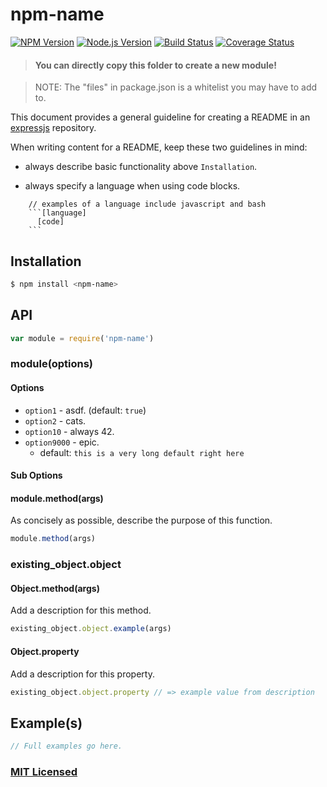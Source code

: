 # npm-name

[![NPM Version](https://img.shields.io/npm/v/style-guide.svg?style=flat)](https://www.npmjs.org/package/style-guide)
[![Node.js Version](https://img.shields.io/badge/node.js->=_0.8-blue.svg?style=flat)](http://nodejs.org/download/)
[![Build Status](http://img.shields.io/travis/expressjs/style-guide.svg?style=flat)](https://travis-ci.org/expressjs/style-guide)
[![Coverage Status](https://img.shields.io/coveralls/expressjs/style-guide.svg?style=flat)](https://coveralls.io/r/expressjs/style-guide)


> #### You can directly copy this folder to create a new module!

> NOTE: The "files" in package.json is a whitelist you may have to add to.


This document provides a general guideline for creating a README in an [expressjs](https://github.com/expressjs) repository.

When writing content for a README, keep these two guidelines in mind:

- always describe basic functionality above `Installation`.

- always specify a language when using code blocks.

```
    // examples of a language include javascript and bash
    ```[language]
      [code]
    ```
```

## Installation

```bash
$ npm install <npm-name>
```

## API

```js
var module = require('npm-name')
```

### module(options)

#### Options

- `option1`    - asdf. (default: `true`)
- `option2`    - cats.
- `option10`   - always 42.
- `option9000` - epic.
  - default: `this is a very long default right here`

#### Sub Options

#### module.method(args)

As concisely as possible, describe the purpose of this function.

```js
module.method(args)
```

### existing_object.object

#### Object.method(args)

Add a description for this method.

```js
existing_object.object.example(args)
```

#### Object.property

Add a description for this property.

```js
existing_object.object.property // => example value from description
```

## Example(s)

```js
// Full examples go here.
```

### [MIT Licensed](LICENSE)
